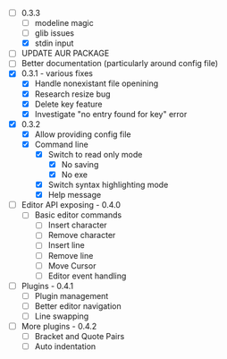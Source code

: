 - [ ] 0.3.3
  - [ ] modeline magic
  - [ ] glib issues
  - [X] stdin input
- [ ] UPDATE AUR PACKAGE
- [ ] Better documentation (particularly around config file)
- [X] 0.3.1 - various fixes
  - [X] Handle nonexistant file openining
  - [X] Research resize bug
  - [X] Delete key feature
  - [X] Investigate "no entry found for key" error
- [X] 0.3.2
  - [X] Allow providing config file
  - [X] Command line
    - [X] Switch to read only mode
      - [X] No saving
      - [X] No exe
    - [X] Switch syntax highlighting mode
    - [X] Help message
- [ ] Editor API exposing - 0.4.0
  - [ ] Basic editor commands
      - [ ] Insert character
      - [ ] Remove character
      - [ ] Insert line
      - [ ] Remove line
      - [ ] Move Cursor
    - [ ] Editor event handling
- [ ] Plugins - 0.4.1
  - [ ] Plugin management
  - [ ] Better editor navigation
  - [ ] Line swapping
- [ ] More plugins - 0.4.2
  - [ ] Bracket and Quote Pairs
  - [ ] Auto indentation
